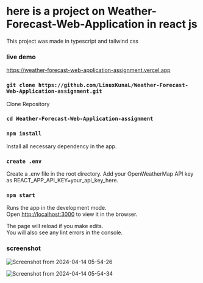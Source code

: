 # here is a project on Weather-Forecast-Web-Application in react js

This project was made in typescript and tailwind css

### live demo

https://weather-forecast-web-application-assignment.vercel.app

### `git clone https://github.com/LinuxKunaL/Weather-Forecast-Web-Application-assignment.git`

Clone Repository

### `cd Weather-Forecast-Web-Application-assignment`

### `npm install`

Install all necessary dependency in the app.

### `create .env`

Create a .env file in the root directory.
Add your OpenWeatherMap API key as REACT_APP_API_KEY=your_api_key_here.

### `npm start`

Runs the app in the development mode.\
Open [http://localhost:3000](http://localhost:3000) to view it in the browser.

The page will reload if you make edits.\
You will also see any lint errors in the console.

### screenshot

![Screenshot from 2024-04-14 05-54-26](https://github.com/LinuxKunaL/Weather-Forecast-Web-Application-assignment/assets/75113218/f0cf8528-a929-42d4-82cb-8898b9ba1994)


![Screenshot from 2024-04-14 05-54-34](https://github.com/LinuxKunaL/Weather-Forecast-Web-Application-assignment/assets/75113218/1872d7d8-262a-40c6-85d8-91e134de42bc)
